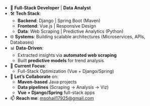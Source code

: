 - 🔭 **Full-Stack Developer** | **Data Analyst**   
- 🛠️ **Tech Stack**:  
  - **Backend**: Django | Spring Boot (Maven)  
  - **Frontend**: Vue.js | Responsive Design  
  - **Data**: Web Scraping | Predictive Analytics (Python)  
- 🌐 **Systems**: Building scalable architectures (Microservices, APIs, Databases)  
- 📊 **Data-Driven**:  
  - Extracted insights via **automated web scraping**  
  - Built **predictive models** for trend analysis  
- 🚀 **Current Focus**:  
  - Full-Stack Optimization (Vue + Django/Spring)  
- 🤝 **Let’s Collaborate** on:  
  - **Maven-based** Java projects  
  - **Data pipelines** (Scraping → Analysis → Viz)  
  - **Vue + Django/Spring** full-stack apps  
- 📫 **Reach me**: msohail17925@gmail.com  
